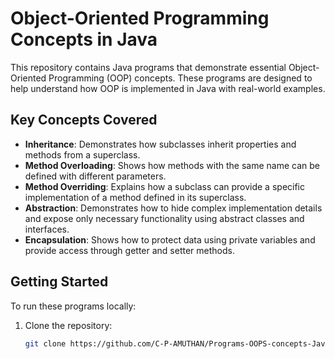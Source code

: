 # Object-Oriented Programming Concepts in Java

This repository contains Java programs that demonstrate essential Object-Oriented Programming (OOP) concepts. These programs are designed to help understand how OOP is implemented in Java with real-world examples.

## Key Concepts Covered

- **Inheritance**: Demonstrates how subclasses inherit properties and methods from a superclass.
- **Method Overloading**: Shows how methods with the same name can be defined with different parameters.
- **Method Overriding**: Explains how a subclass can provide a specific implementation of a method defined in its superclass.
- **Abstraction**: Demonstrates how to hide complex implementation details and expose only necessary functionality using abstract classes and interfaces.
- **Encapsulation**: Shows how to protect data using private variables and provide access through getter and setter methods.

## Getting Started

To run these programs locally:
1. Clone the repository:
   ```bash
   git clone https://github.com/C-P-AMUTHAN/Programs-OOPS-concepts-Java-.git
